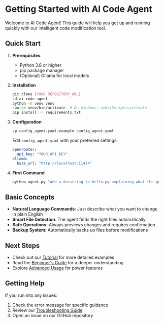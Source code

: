 # Getting Started with AI Code Agent

Welcome to AI Code Agent! This guide will help you get up and running quickly with our intelligent code modification tool.

## Quick Start

1. **Prerequisites**
   - Python 3.8 or higher
   - pip package manager
   - (Optional) Ollama for local models

2. **Installation**
   ```bash
   git clone [YOUR_REPOSITORY_URL]
   cd ai-code-agent
   python -m venv venv
   source venv/bin/activate  # On Windows: venv\Scripts\activate
   pip install -r requirements.txt
   ```

3. **Configuration**
   ```bash
   cp config_agent.yaml.example config_agent.yaml
   ```
   Edit `config_agent.yaml` with your preferred settings:
   ```yaml
   openrouter:
     api_key: "YOUR_API_KEY"
   ollama:
     base_url: "http://localhost:11434"
   ```

4. **First Command**
   ```bash
   python agent.py "Add a docstring to hello.py explaining what the greet function does"
   ```

## Basic Concepts

- **Natural Language Commands**: Just describe what you want to change in plain English
- **Smart File Detection**: The agent finds the right files automatically
- **Safe Operations**: Always previews changes and requires confirmation
- **Backup System**: Automatically backs up files before modifications

## Next Steps

- Check out our [Tutorial](tutorial.md) for more detailed examples
- Read the [Beginner's Guide](beginner-guide.md) for a deeper understanding
- Explore [Advanced Usage](advanced-usage.md) for power features

## Getting Help

If you run into any issues:
1. Check the error message for specific guidance
2. Review our [Troubleshooting Guide](troubleshooting.md)
3. Open an issue on our GitHub repository